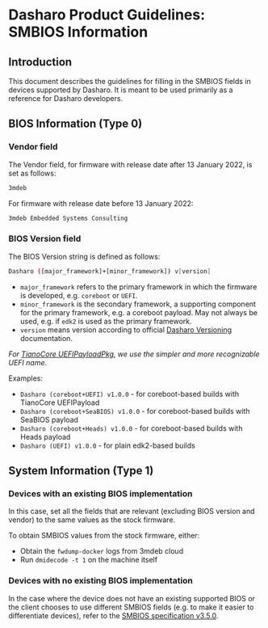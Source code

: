 # Dasharo Product Guidelines: SMBIOS Information

## Introduction

This document describes the guidelines for filling in the SMBIOS fields in
devices supported by Dasharo. It is meant to be used primarily as a reference
for Dasharo developers.

## BIOS Information (Type 0)

### Vendor field

The Vendor field, for firmware with release date after 13 January 2022,
is set as follows:

```bash
3mdeb
```

For firmware with release date before 13 January 2022:

```bash
3mdeb Embedded Systems Consulting
```

### BIOS Version field

The BIOS Version string is defined as follows:

```bash
Dasharo ([major_framework]+[minor_framework]) v[version]
```

- `major_framework` refers to the primary framework in which the firmware is
  developed, e.g. `coreboot` or `UEFI`.
- `minor_framework` is the secondary framework, a supporting component for the
  primary framework, e.g. a coreboot payload. May not always be used, e.g. if
  `edk2` is used as the primary framework.
- `version` means version according to official
  [Dasharo Versioning](../versioning) documentation.

_For [TianoCore UEFIPayloadPkg](https://github.com/Dasharo/edk2/tree/dasharo/UefiPayloadPkg),
we use the simpler and more recognizable UEFI name._

Examples:

- `Dasharo (coreboot+UEFI) v1.0.0` - for coreboot-based builds with TianoCore UEFIPayload
- `Dasharo (coreboot+SeaBIOS) v1.0.0` - for coreboot-based builds with SeaBIOS payload
- `Dasharo (coreboot+Heads) v1.0.0` - for coreboot-based builds with Heads payload
- `Dasharo (UEFI) v1.0.0` - for plain edk2-based builds

## System Information (Type 1)

### Devices with an existing BIOS implementation

In this case, set all the fields that are relevant (excluding BIOS version and
vendor) to the same values as the stock firmware.

To obtain SMBIOS values from the stock firmware, either:

- Obtain the `fwdump-docker` logs from 3mdeb cloud
- Run `dmidecode -t 1` on the machine itself

### Devices with no existing BIOS implementation

In the case where the device does not have an existing supported BIOS or the
client chooses to use different SMBIOS fields (e.g. to make it easier to
differentiate devices), refer to the
[SMBIOS specification v3.5.0](https://www.dmtf.org/sites/default/files/standards/documents/DSP0134_3.5.0.pdf).
